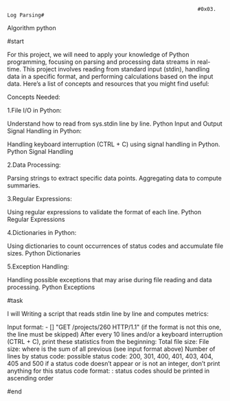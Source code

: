                                                                   #0x03. Log Parsing#
Algorithm    python

#start

For this project, we will need to apply your knowledge of Python programming, focusing on parsing and processing data streams in real-time. This project involves reading from standard input (stdin), handling data in a specific format, and performing calculations based on the input data. Here’s a list of concepts and resources that you might find useful:

Concepts Needed:

1.File I/O in Python:

Understand how to read from sys.stdin line by line.
Python Input and Output
Signal Handling in Python:

Handling keyboard interruption (CTRL + C) using signal handling in Python.
Python Signal Handling

2.Data Processing:

Parsing strings to extract specific data points.
Aggregating data to compute summaries.

3.Regular Expressions:

Using regular expressions to validate the format of each line.
Python Regular Expressions

4.Dictionaries in Python:

Using dictionaries to count occurrences of status codes and accumulate file sizes.
Python Dictionaries

5.Exception Handling:

Handling possible exceptions that may arise during file reading and data processing.
Python Exceptions

#task

I will Writing a script that reads stdin line by line and computes metrics:

Input format: <IP Address> - [<date>] "GET /projects/260 HTTP/1.1" <status code> <file size> (if the format is not this one, the line must be skipped)
After every 10 lines and/or a keyboard interruption (CTRL + C), print these statistics from the beginning:
Total file size: File size: <total size>
where <total size> is the sum of all previous <file size> (see input format above)
Number of lines by status code:
possible status code: 200, 301, 400, 401, 403, 404, 405 and 500
if a status code doesn’t appear or is not an integer, don’t print anything for this status code
format: <status code>: <number>
status codes should be printed in ascending order

#end
